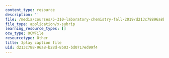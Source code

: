 ```yaml
---
content_type: resource
description: ''
file: /media/courses/5-310-laboratory-chemistry-fall-2019/d213c78896a8b28d8b03bd0717ed99f4_EuVpZmQ5v6A.srt
file_type: application/x-subrip
learning_resource_types: []
ocw_type: OCWFile
resourcetype: Other
title: 3play caption file
uid: d213c788-96a8-b28d-8b03-bd0717ed99f4
---
```

